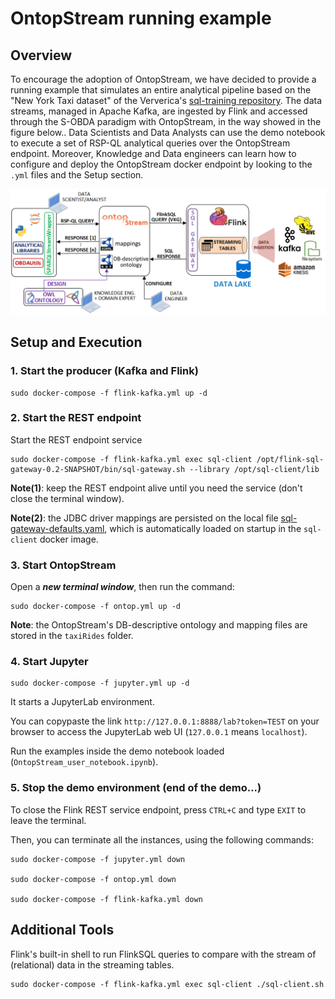 # OntopStream running example

## Overview

To encourage the adoption of OntopStream, we have decided to provide a running example that simulates an entire analytical pipeline based on the "New York Taxi dataset" of the Ververica's [sql-training repository](https://github.com/ververica/sql-training). The data streams, managed in Apache Kafka, are ingested by Flink and accessed through the S-OBDA paradigm with OntopStream, in the way showed in the figure below.. Data Scientists and Data Analysts can use the demo notebook to execute a set of RSP-QL analytical queries over the OntopStream endpoint. Moreover, Knowledge and Data engineers can learn how to configure and deploy the OntopStream docker endpoint by looking to the `.yml` files and the Setup section.

![](./OntopStream.png)

## Setup and Execution

### 1. Start the producer (Kafka and Flink)

```
sudo docker-compose -f flink-kafka.yml up -d
```

### 2. Start the REST endpoint

Start the REST endpoint service

```
sudo docker-compose -f flink-kafka.yml exec sql-client /opt/flink-sql-gateway-0.2-SNAPSHOT/bin/sql-gateway.sh --library /opt/sql-client/lib
```

__Note(1)__: keep the REST endpoint alive until you need the service (don't close the terminal window).

__Note(2)__: the JDBC driver mappings are persisted on the local file [sql-gateway-defaults.yaml](./flink/flink-sql-gateway-0.2-SNAPSHOT/conf/sql-gateway-defaults.yaml), which is automatically loaded on startup in the `sql-client` docker image.

### 3. Start OntopStream

Open a ___new terminal window___, then run the command:

```
sudo docker-compose -f ontop.yml up -d
```

__Note__: the OntopStream's DB-descriptive ontology and mapping files are stored in the `taxiRides` folder.

### 4. Start Jupyter

```
sudo docker-compose -f jupyter.yml up -d
```
It starts a JupyterLab environment.

You can copypaste the link `http://127.0.0.1:8888/lab?token=TEST` on your browser to access the JupyterLab web UI (`127.0.0.1` means `localhost`).

Run the examples inside the demo notebook loaded (`OntopStream_user_notebook.ipynb`).

### 5. Stop the demo environment (end of the demo...)

To close the Flink REST service endpoint, press `CTRL+C` and type `EXIT` to leave the terminal.

Then, you can terminate all the instances, using the following commands:

```
sudo docker-compose -f jupyter.yml down

sudo docker-compose -f ontop.yml down

sudo docker-compose -f flink-kafka.yml down
```

## Additional Tools

Flink's built-in shell to run FlinkSQL queries to compare with the stream of (relational) data in the streaming tables.

```
sudo docker-compose -f flink-kafka.yml exec sql-client ./sql-client.sh
```
